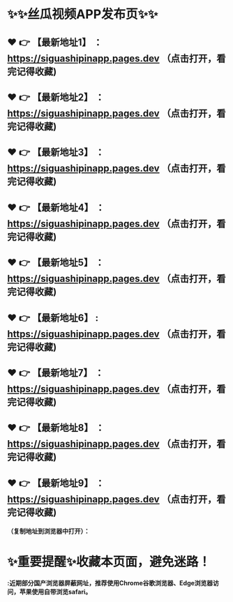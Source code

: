 # :sparkles::sparkles:丝瓜视频APP发布页:sparkles::sparkles:

 :heart: :point_right: 【最新地址1】 ：https://siguashipinapp.pages.dev   （点击打开，看完记得收藏)
 ------
 :heart: :point_right: 【最新地址2】 ：https://siguashipinapp.pages.dev   （点击打开，看完记得收藏)
 ------
 :heart: :point_right: 【最新地址3】 ：https://siguashipinapp.pages.dev   （点击打开，看完记得收藏)
 ------
 :heart: :point_right: 【最新地址4】 ：https://siguashipinapp.pages.dev   （点击打开，看完记得收藏)
 ------
 :heart: :point_right: 【最新地址5】 ：https://siguashipinapp.pages.dev   （点击打开，看完记得收藏)
 ------
 :heart: :point_right: 【最新地址6】 : https://siguashipinapp.pages.dev   （点击打开，看完记得收藏)
 ------
 :heart: :point_right: 【最新地址7】 ：https://siguashipinapp.pages.dev   （点击打开，看完记得收藏)
 ------
 :heart: :point_right: 【最新地址8】 ：https://siguashipinapp.pages.dev   （点击打开，看完记得收藏)
 ------
 :heart: :point_right: 【最新地址9】 ：https://siguashipinapp.pages.dev   （点击打开，看完记得收藏)
  ------

  
#### （复制地址到浏览器中打开）：
# :sparkles:重要提醒:sparkles:收藏本页面，避免迷路！
#### :近期部分国产浏览器屏蔽网址，推荐使用Chrome谷歌浏览器、Edge浏览器访问，苹果使用自带浏览safari。
